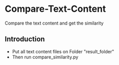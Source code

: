 # Compare-Text-Content
Compare the text content and get the similarity

## Introduction

- Put all text content files on Folder "result_folder"
- Then run compare_similarity.py  
